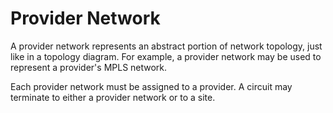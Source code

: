 # Provider Network

A provider network represents an abstract portion of network topology, just like in a topology diagram. For example, a provider network may be used to represent a provider's MPLS network.

Each provider network must be assigned to a provider. A circuit may terminate to either a provider network or to a site.
